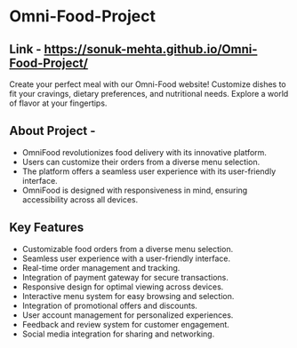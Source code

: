 # Omni-Food-Project

## Link - https://sonuk-mehta.github.io/Omni-Food-Project/
Create your perfect meal with our Omni-Food website! Customize dishes to fit your cravings, dietary preferences, and nutritional needs. Explore a world of flavor at your fingertips.

## About Project - 
- OmniFood revolutionizes food delivery with its innovative platform.
- Users can customize their orders from a diverse menu selection.
- The platform offers a seamless user experience with its user-friendly interface.
- OmniFood is designed with responsiveness in mind, ensuring accessibility across all devices.

## Key Features
- Customizable food orders from a diverse menu selection.
- Seamless user experience with a user-friendly interface.
- Real-time order management and tracking.
- Integration of payment gateway for secure transactions.
- Responsive design for optimal viewing across devices.
- Interactive menu system for easy browsing and selection.
- Integration of promotional offers and discounts.
- User account management for personalized experiences.
- Feedback and review system for customer engagement.
- Social media integration for sharing and networking.



